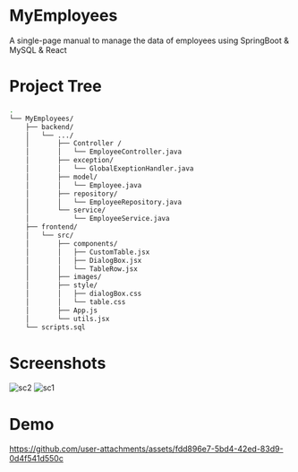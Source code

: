 # MyEmployees

A single-page manual to manage the data of employees using SpringBoot & MySQL & React

# Project Tree
 
```bash
.
└── MyEmployees/
    ├── backend/
    │   └── .../
    │       ├── Controller /
    │       │   └── EmployeeController.java 
    │       ├── exception/
    │       │   └── GlobalExeptionHandler.java 
    │       ├── model/
    │       │   └── Employee.java 
    │       ├── repository/
    │       │   └── EmployeeRepository.java
    │       └── service/
    │           └── EmployeeService.java
    ├── frontend/
    │   └── src/
    │       ├── components/
    │       │   ├── CustomTable.jsx
    │       │   ├── DialogBox.jsx
    │       │   └── TableRow.jsx
    │       ├── images/
    │       ├── style/
    │       │   ├── dialogBox.css
    │       │   └── table.css
    │       ├── App.js
    │       └── utils.jsx
    └── scripts.sql      
```

# Screenshots

![sc2](https://github.com/user-attachments/assets/aadd575c-1677-4739-9c19-30010f2edb87)
![sc1](https://github.com/user-attachments/assets/43c87eb3-5524-4de5-ab23-a926f3d21878)

# Demo
https://github.com/user-attachments/assets/fdd896e7-5bd4-42ed-83d9-0d4f541d550c




